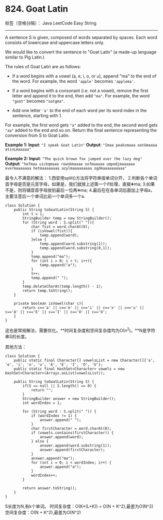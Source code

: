 ﻿# 824. Goat Latin

标签（空格分隔）： Java LeetCode    Easy    String

---

A sentence S is given, composed of words separated by spaces. Each word consists of lowercase and uppercase letters only.

We would like to convert the sentence to "Goat Latin" (a made-up language similar to Pig Latin.)

The rules of Goat Latin are as follows:

- If a word begins with a vowel (a, e, i, o, or u), append "ma" to the end of the word.
For example, the word `'apple'` becomes `'applema'`.
 
- If a word begins with a consonant (i.e. not a vowel), remove the first letter and append it to the end, then add `"ma"`.
For example, the word `"goat"` becomes `"oatgma"`.
 
- Add one letter `'a'` to the end of each word per its word index in the sentence, starting with 1.

For example, the first word gets `"a"` added to the end, the second word gets `"aa"` added to the end and so on.
Return the final sentence representing the conversion from S to Goat Latin. 

**Example 1:**
**Input**: `"I speak Goat Latin"`
**Output**: `"Imaa peaksmaaa oatGmaaaa atinLmaaaaa"`

**Example 2:**
**Input**: `"The quick brown fox jumped over the lazy dog"`
**Output**: `"heTmaa uickqmaaa rownbmaaaa oxfmaaaaa umpedjmaaaaaa overmaaaaaaa hetmaaaaaaaa azylmaaaaaaaaa ogdmaaaaaaaaaa"`


最令人不满意的解法：
1.西安用split()方法将字符串按单词分开，
2.判断各个单词首字母是否是元音字母，如果是，我们就按上述第一个if处理，直接➕ma;
3.如果不是，则将辅音首字母放到最后一位再➕ma;
4.最后在在各单词后面加上字母a，主要注意后一个单词比前一个单词多一个a.
```
class Solution {
    public String toGoatLatin(String S) {
        int t = 1;
        StringBuilder temp = new StringBuilder();
        for (String word : S.split(" ")){
            char fist = word.charAt(0);
            if (isVowel(fist)){
                temp.append(word);
            }else {
                temp.append(word.substring(1));
                temp.append(word.substring(0,1));
            }
            temp.append("ma");
            for (int i = 0; i < t; i++){
                temp.append("a");
            }
            t++;
            temp.append(" ");
        }
        temp.deleteCharAt(temp.length() - 1);
        return temp.toString();
    }

    private boolean isVowel(char c){
        return c=='a' || c=='e' || c=='i' || c=='o' || c=='u' || c=='A' || c=='E' || c=='I' || c=='O' || c=='U';
    }
}
```
这也是常规解法，需要优化。**时间复杂度和空间复杂度均为O($n^{2}$)。**N是字符串S的长度。

其他方法：

```
class Solution {
    public static final Character[] vowelsList = new Character[]{'a', 'e', 'i', 'o', 'u', 'A', 'E', 'I', 'O', 'U'};
    public static final HashSet<Character> vowels = new HashSet<Character>(Arrays.asList(vowelsList));
    
    public String toGoatLatin(String S) {
        if(S == null || S.length() == 0) {
            return "";
        }
        StringBuilder answer = new StringBuilder();
        int wordIndex = 1;
        
        for (String word : S.split(" ")) {
            if (wordIndex != 1) {
                answer.append(" ");
            }
            char firstCharacter = word.charAt(0);
            if (vowels.contains(firstCharacter)) {
                answer.append(word);
            } else {
                answer.append(word.substring(1));
                answer.append(firstCharacter);
            }
            answer.append("ma");
            for (int i = 0; i < wordIndex; i++) {
                answer.append("a");
            }
            wordIndex++;
        }
        
        return answer.toString();
    }
}
```
S长度为N,有k个单词。
时间复杂度：O(K*(L+K)) = O(N + K^2),最差为O(N^2)
空间复杂度：O(N + K^2),最差为O(N^2)
